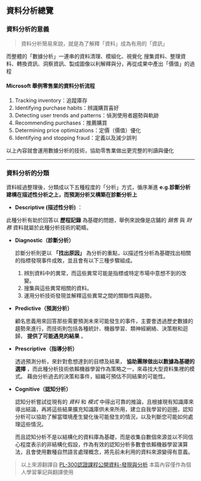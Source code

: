 ## 資料分析總覽
### 資料分析的意義

> 資料分析簡易來說，就是為了解釋「資料」成為有用的「資訊」

而整體的「數據分析」一連串的資料清理、模組化、視覺化
搜集資料、整理資料、轉換資訊、洞察資訊、製成圖像以利解釋與分，再從成果中產出「價值」的過程

#### Microsoft 舉例零售業的資料分析流程

1. Tracking inventory：追蹤庫存
2. Identifying purchase habits：辨識購買喜好
3. Detecting user trends and patterns：偵測使用者趨勢與軌跡
4. Recommending purchases：推薦購買
5. Determining price optimizations：定價（價值）優化
6. Identifying and stopping fraud：定義以及減少誤判

以上內容就會運用數據分析的技術，協助零售業做出更完整的判讀與優化

---

### 資料分析的分類
資料經過整理後，分類成以下五種程度的「分析」方式，循序漸進 **e.g.診斷分析建構在描述性分析之上，而預測分析又構築在診斷分析上**
* **Descriptive (描述性分析)** ：

此種分析有助於回答以 **歷程記錄** 為基礎的問題，舉例來說像是店鋪的 *銷售* 與 *財務* 資料就屬於此種分析技術的範疇。

* **Diagnostic（診斷分析）** 
 
   診斷分析則更以 **「找出原因」** 為分析的重點，以描述性分析為基礎找出相關的指標發現事件成敗，並且會有以下三種步驟組成。
   1. 辨別資料中的異常，而這些異常可能是指標或特定市場中意想不到的改變。
   2. 搜集與這些異常相關的資料。
   3. 運用分析技術發現並解釋這些異常之間的關聯性與趨勢。

* **Predictive（預測分析）** 

   顧名思義用來回答那些需要預測未來可能發生的事件，主要會透過歷史數據的趨勢來進行，而技術則包括各種統計、機器學習、類神經網絡、決策樹和迴歸， **提供了可能遇見的結果** 。

* **Prescriptive（指導分析）** 

   透過預測分析，來針對愈想達到的目標及結果， **協助團隊做出以數據為基礎的選擇** ，而此種分析技術依賴機器學習作為策略之一，來尋找大型資料集裡的模式。 藉由分析過去的決策和事件，組織可預估不同結果的可能性。

* **Cognitive（認知分析）**

   認知分析嘗試從現有的 *資料* 和 *模式* 中得出可靠的推論，且根據現有知識庫來導出結論，再將這些結果擴充知識庫供未來所用，建立自我學習的迴圈，認知分析可以協助了解當環境產生變化後可能發生的情況，以及判斷您可能如何處理這些情況。

   而且認知分析不是以結構化的資料庫為基礎，而是收集自數個來源並以不同信心程度表示的非結構化假設，作為有效的認知分析多數會依賴機器學習演算法，且會使用數種自然語言處理概念，將先前未利用的資料來源變得有意義。

> 以上來源翻譯自 [PL-300認證課程公開資料-發現與分析](https://learn.microsoft.com/en-gb/training/modules/data-analytics-microsoft/2-data-analysis) 本篇內容僅作為個人學習筆記與翻譯使用
